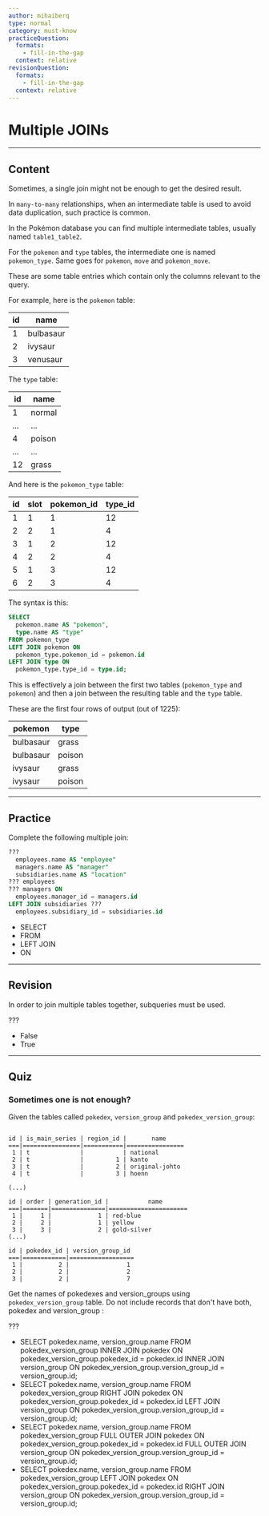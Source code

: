 ```yaml
---
author: mihaiberq
type: normal
category: must-know
practiceQuestion:
  formats:
    - fill-in-the-gap
  context: relative
revisionQuestion:
  formats:
    - fill-in-the-gap
  context: relative
---
```


# Multiple JOINs


---

## Content

Sometimes, a single join might not be enough to get the desired result. 

In `many-to-many` relationships, when an intermediate table is used to avoid data duplication, such practice is common.

In the Pokémon database you can find multiple intermediate tables, usually named `table1_table2`.

For the `pokemon` and `type` tables, the intermediate one is named `pokemon_type`. Same goes for `pokemon`, `move` and `pokemon_move`.

These are some table entries which contain only the columns relevant to the query. 

For example, here is the `pokemon` table:

| id | name      |
| -- | --------- |
| 1  | bulbasaur |
| 2  | ivysaur   |
| 3  | venusaur  |

The `type` table:

| id  | name   |
| --- | ------ |
| 1   | normal |
| ... | ...    |
| 4   | poison |
| ... | ...    |
| 12  | grass  |

And here is the `pokemon_type` table:

| id | slot | pokemon_id | type_id |
| -- | ---- | ---------- | ------- |
| 1  | 1    | 1          | 12      |
| 2  | 2    | 1          | 4       |
| 3  | 1    | 2          | 12      |
| 4  | 2    | 2          | 4       |
| 5  | 1    | 3          | 12      |
| 6  | 2    | 3          | 4       |

The syntax is this:

```sql
SELECT 
  pokemon.name AS "pokemon", 
  type.name AS "type"
FROM pokemon_type
LEFT JOIN pokemon ON 
  pokemon_type.pokemon_id = pokemon.id
LEFT JOIN type ON
  pokemon_type.type_id = type.id;
```

This is effectively a join between the first two tables (`pokemon_type` and `pokemon`) and then a join between the resulting table and the `type` table.

These are the first four rows of output (out of 1225):

| pokemon   | type   |
| --------- | ------ |
| bulbasaur | grass  |
| bulbasaur | poison |
| ivysaur   | grass  |
| ivysaur   | poison |


---

## Practice

Complete the following multiple join:

```sql
???
  employees.name AS "employee"
  managers.name AS "manager"
  subsidiaries.name AS "location"
??? employees
??? managers ON
  employees.manager_id = managers.id
LEFT JOIN subsidiaries ???
  employees.subsidiary_id = subsidiaries.id
```

- SELECT
- FROM
- LEFT JOIN
- ON


---

## Revision

In order to join multiple tables together, subqueries must be used.

???

- False
- True


---

## Quiz

### Sometimes one is not enough?


Given the tables called `pokedex`, `version_group` and `pokedex_version_group`:

```plain-text

id | is_main_series | region_id |       name       
===|================|===========|================
 1 | t              |           | national
 2 | t              |         1 | kanto
 3 | t              |         2 | original-johto
 4 | t              |         3 | hoenn

(...)

id | order | generation_id |           name            
===|=======|===============|======================
 1 |     1 |             1 | red-blue
 2 |     2 |             1 | yellow
 3 |     3 |             2 | gold-silver
(...)

id | pokedex_id | version_group_id
===|============|==================
 1 |          2 |                1
 2 |          2 |                2
 3 |          2 |                7

```

Get the names of pokedexes and version_groups using `pokedex_version_group` table. Do not include records that don't have both, pokedex and version_group :

 ???

- SELECT pokedex.name, version_group.name FROM pokedex_version_group INNER JOIN pokedex ON pokedex_version_group.pokedex_id = pokedex.id INNER JOIN version_group ON pokedex_version_group.version_group_id = version_group.id;
- SELECT pokedex.name, version_group.name FROM pokedex_version_group RIGHT JOIN pokedex ON pokedex_version_group.pokedex_id = pokedex.id LEFT JOIN version_group ON pokedex_version_group.version_group_id = version_group.id;
- SELECT pokedex.name, version_group.name FROM pokedex_version_group FULL OUTER JOIN pokedex ON pokedex_version_group.pokedex_id = pokedex.id FULL OUTER JOIN version_group ON pokedex_version_group.version_group_id = version_group.id;
- SELECT pokedex.name, version_group.name FROM pokedex_version_group LEFT JOIN pokedex ON pokedex_version_group.pokedex_id = pokedex.id RIGHT JOIN version_group ON pokedex_version_group.version_group_id = version_group.id;
